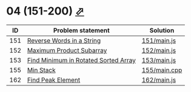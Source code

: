# 04 (151-200) [⬀](https://leetcode.com/problemset/all/#page-4)



| ID  | Problem statement                                                                                           | Solution                     |
|-----|-------------------------------------------------------------------------------------------------------------|------------------------------|
| 151 | [Reverse Words in a String](https://leetcode.com/problems/reverse-words-in-a-string/)                       | [151/main.js](151/main.js)   |
| 152 | [Maximum Product Subarray](https://leetcode.com/problems/maximum-product-subarray/)                         | [152/main.js](152/main.js)   |
| 153 | [Find Minimum in Rotated Sorted Array](https://leetcode.com/problems/find-minimum-in-rotated-sorted-array/) | [153/main.js](153/main.js)   |
| 155 | [Min Stack](https://leetcode.com/problems/min-stack/)                                                       | [155/main.cpp](155/main.cpp) |
| 162 | [Find Peak Element](https://leetcode.com/problems/find-peak-element/)                                       | [162/main.js](162/main.js)   |

